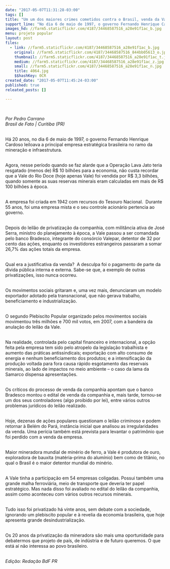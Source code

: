 ```yaml
---
date: "2017-05-07T11:31:28-03:00"
tags: []
title: "Um um dos maiores crimes cometidos contra o Brasil, venda da Vale completa 20 anos"
support_line: "No dia 6 de maio de 1997, o governo Fernando Henrique Cardoso leiloava a principal empresa estratégica brasileira"
images_hd: //farm5.staticflickr.com/4187/34468587516_a28e91f1ac_b.jpg
menu: projeto popular
layout: post
files:
  - link: //farm5.staticflickr.com/4187/34468587516_a28e91f1ac_b.jpg
    original: //farm5.staticflickr.com/4187/34468587516_844bb05613_o.jpg
    thumbnail: //farm5.staticflickr.com/4187/34468587516_a28e91f1ac_t.jpg
    medium: //farm5.staticflickr.com/4187/34468587516_a28e91f1ac_z.jpg
    small: //farm5.staticflickr.com/4187/34468587516_a28e91f1ac_n.jpg
    title: 4064.jpg
    $$hashKey: 0CR
created_date: "2017-05-07T11:45:24-03:00"
published: true
releated_posts: []

---
```

<p>&nbsp;</p>

<p><em>Por Pedro Carrano<br />
Brasil de Fato | Curitiba (PR)</em></p>

<p><br />
H&aacute; 20 anos, no dia 6 de maio de 1997, o governo Fernando Henrique Cardoso leiloava a principal empresa estrat&eacute;gica brasileira no ramo da minera&ccedil;&atilde;o e infraestrutura.</p>

<p><br />
Agora, nesse per&iacute;odo quando se faz alarde que a Opera&ccedil;&atilde;o Lava Jato teria resgatado (menos de) R$ 10 bilh&otilde;es para a economia, n&atilde;o custa recordar que a Vale do Rio Doce (hoje apenas Vale) foi vendida por R$ 3,3 bilh&otilde;es, quando somente as suas reservas minerais eram calculadas em mais de R$ 100 bilh&otilde;es &agrave; &eacute;poca.</p>

<p><br />
A empresa foi criada em 1942 com recursos do Tesouro Nacional. &nbsp;Durante 55 anos, foi uma empresa mista e o seu controle acion&aacute;rio pertencia ao governo.</p>

<p><br />
Depois do leil&atilde;o de privatiza&ccedil;&atilde;o da companhia, com milit&acirc;ncia ativa de Jos&eacute; Serra, ministro do planejamento &agrave; &eacute;poca, a Vale passou a ser comandada pelo banco Bradesco, integrante do cons&oacute;rcio Valepar, detentor de 32 por cento das a&ccedil;&otilde;es, enquanto os investidores estrangeiros passaram a somar 26,7% das a&ccedil;&otilde;es totais da empresa.&nbsp;</p>

<p><br />
Qual era a justificativa da venda? &nbsp;A desculpa foi o pagamento de parte da d&iacute;vida p&uacute;blica interna e externa. Sabe-se que, a exemplo de outras privatiza&ccedil;&otilde;es, isso nunca ocorreu.</p>

<p><br />
Os movimentos sociais gritaram e, uma vez mais, denunciaram um modelo exportador adotado pela transnacional, que n&atilde;o gerava trabalho, beneficiamento e industrializa&ccedil;&atilde;o.&nbsp;</p>

<p><br />
O segundo Plebiscito Popular organizado pelos movimentos sociais movimentou tr&ecirc;s milh&otilde;es e 700 mil votos, em 2007, com a bandeira da anula&ccedil;&atilde;o do leil&atilde;o da Vale.</p>

<p><br />
Na realidade, controlada pelo capital financeiro e internacional, a op&ccedil;&atilde;o feita pela empresa tem sido pelo atropelo da legisla&ccedil;&atilde;o trabalhista e aumento das pr&aacute;ticas antissindicais; exporta&ccedil;&atilde;o com alto consumo de energia e nenhum beneficiamento dos produtos; e a intensifica&ccedil;&atilde;o da produ&ccedil;&atilde;o voltada para fora causa r&aacute;pido esgotamento das reservais minerais, ao lado de impactos no meio ambiente &ndash; o caso da lama da Samarco dispensa apresenta&ccedil;&otilde;es.&nbsp;</p>

<p><br />
Os cr&iacute;ticos do processo de venda da companhia apontam que o banco Bradesco montou o edital de venda da companhia e, mais tarde, tornou-se um dos seus controladores (algo proibido por lei), entre v&aacute;rios outros problemas jur&iacute;dicos do leil&atilde;o realizado.&nbsp;</p>

<p><br />
Hoje, dezenas de a&ccedil;&otilde;es populares questionam o leil&atilde;o criminoso e podem retornar &agrave; Bel&eacute;m do Par&aacute;, inst&acirc;ncia inicial que analisou as irregularidades da venda. Uma per&iacute;cia tamb&eacute;m est&aacute; prevista para levantar o patrim&ocirc;nio que foi perdido com a venda da empresa.</p>

<p><br />
Maior mineradora mundial de min&eacute;rio de ferro, a Vale &eacute; produtora de ouro, exploradora de bauxita (mat&eacute;ria-prima do alum&iacute;nio) bem como de tit&acirc;nio, no qual o Brasil &eacute; o maior detentor mundial do min&eacute;rio.&nbsp;</p>

<p><br />
A Vale tinha a participa&ccedil;&atilde;o em 54 empresas coligadas. Possui tamb&eacute;m uma grande malha ferrovi&aacute;ria, meio de transporte que deveria ter papel estrat&eacute;gico. Mas nada disso foi avaliado no edital do leil&atilde;o da companhia, assim como aconteceu com v&aacute;rios outros recursos minerais.&nbsp;</p>

<p><br />
Tudo isso foi privatizado h&aacute; vinte anos, sem debate com a sociedade, ignorando um plebiscito popular e &agrave; revelia da economia brasileira, que hoje apresenta grande desindustrializa&ccedil;&atilde;o.&nbsp;</p>

<p><br />
Os 20 anos da privatiza&ccedil;&atilde;o da mineradora s&atilde;o mais uma oportunidade para debatermos que projeto de pa&iacute;s, de ind&uacute;stria e de futuro queremos. O que est&aacute; a&iacute; n&atilde;o interessa ao povo brasileiro.</p>

<p><br />
<em>Edi&ccedil;&atilde;o: Reda&ccedil;&atilde;o BdF PR</em></p>

